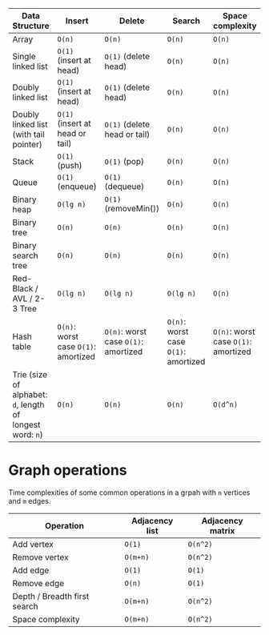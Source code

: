 | Data Structure  | Insert  | Delete  | Search  | Space complexity |
|---|---|---|---|---|
| Array  | `O(n)`  | `O(n)`  | `O(n)`  | `O(n)`  |
| Single linked list  | `O(1)` (insert at head) | `O(1)` (delete head)  | `O(n)`  | `O(n)`  |
| Doubly linked list  | `O(1)` (insert at head) | `O(1)` (delete head)  | `O(n)`  | `O(n)`  |
| Doubly linked list (with tail pointer)  | `O(1)` (insert at head or tail) | `O(1)` (delete head or tail)  | `O(n)`  | `O(n)`  |
| Stack  | `O(1)` (push)  | `O(1)` (pop) | `O(n)`  | `O(n)`  |
| Queue  | `O(1)` (enqueue)  | `O(1)` (dequeue) | `O(n)`  | `O(n)`  |
| Binary heap  | `O(lg n)`  | `O(1)` (removeMin()) | `O(n)`  | `O(n)`  |
| Binary tree  | `O(n)`  | `O(n)`  | `O(n)`  | `O(n)`  |
| Binary search tree  | `O(n)`  | `O(n)`  | `O(n)`  | `O(n)`  |
| Red-Black / AVL / 2-3 Tree  | `O(lg n)`  | `O(lg n)`  | `O(lg n)`  | `O(n)`  |
| Hash table  | `O(n)`: worst case `O(1)`: amortized  | `O(n)`: worst case `O(1)`: amortized  | `O(n)`: worst case `O(1)`: amortized  | `O(n)`: worst case `O(1)`: amortized  |
| Trie (size of alphabet: `d`, length of longest word: `n`)  | `O(n)`  | `O(n)`  | `O(n)`  | `O(d^n)`  |

# Graph operations

Time complexities of some common operations in a grpah with `n` vertices and `m` edges.

| Operation | Adjacency list | Adjacency matrix |
| --- | --- | --- |
| Add vertex | `O(1)` | `O(n^2)`|
| Remove vertex | `O(m+n)` | `O(n^2)` |
| Add edge | `O(1)` | `O(1)` |
| Remove edge | `O(n)` | `O(1)` |
| Depth / Breadth first search | `O(m+n)` | `O(n^2)` |
| Space complexity | `O(m+n)` | `O(n^2)` |
